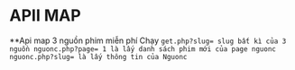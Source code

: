 # APII MAP
**Api map 3 nguồn phim miễn phí
Chạy
``get.php?slug= slug bất kì của 3 nguồn
nguonc.php?page= 1 là lấy danh sách phim mới của page nguonc
nguonc.php?slug= là lấy thông tin của Nguonc``
